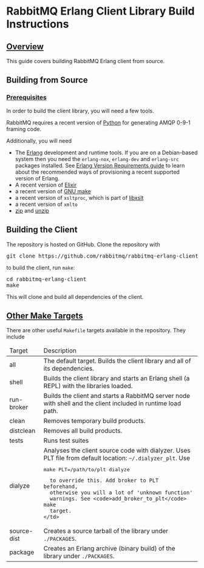 <!--
Copyright (c) 2007-2019 Pivotal Software, Inc.

All rights reserved. This program and the accompanying materials
are made available under the terms of the under the Apache License,
Version 2.0 (the "License”); you may not use this file except in compliance
with the License. You may obtain a copy of the License at

https://www.apache.org/licenses/LICENSE-2.0

Unless required by applicable law or agreed to in writing, software
distributed under the License is distributed on an "AS IS" BASIS,
WITHOUT WARRANTIES OR CONDITIONS OF ANY KIND, either express or implied.
See the License for the specific language governing permissions and
limitations under the License.
-->

# RabbitMQ Erlang Client Library Build Instructions

## <a id="overview" class="anchor" href="#overview">Overview</a>

This guide covers building RabbitMQ Erlang client from source.


## Building from Source

### <a id="prerequisites" class="anchor" href="#prerequisites">Prerequisites</a>

In order to build the client library, you will need a few tools.

RabbitMQ requires a recent version of [Python](http://www.python.org/download/)
for generating AMQP 0-9-1 framing code.

Additionally, you will need

* The [Erlang](http://www.erlang.org/download.html)
  development and runtime tools. If you are on a Debian-based
  system then you need the `erlang-nox`, `erlang-dev` and
  `erlang-src` packages installed. See [Erlang Version Requirements guide](/which-erlang.html) to learn
  about the recommended ways of provisioning a recent supported version of Erlang.
 * A recent version of [Elixir](https://elixir-lang.org/)
 * a recent version of [GNU make](http://www.gnu.org/software/make/)
 * a recent version of `xsltproc`, which is part of [libxslt](http://xmlsoft.org/XSLT/)
 * a recent version of `xmlto`
 * [zip](http://www.info-zip.org/Zip.html) and [unzip](http://www.info-zip.org/UnZip.html)

## Building the Client

The repository is hosted on GitHub. Clone the repository with

<pre class="lang-bash">
git clone https://github.com/rabbitmq/rabbitmq-erlang-client.git
</pre>

to build the client, run `make`:

<pre class="lang-bash">
cd rabbitmq-erlang-client
make
</pre>

This will clone and build all dependencies of the client.



## <a id="targets" class="anchor" href="#targets">Other Make Targets</a>

There are other useful `Makefile` targets available in the repository. They include

<table>
  <thead>
    <td>Target</td>
    <td>Description</td>
  </thead>

  <tr>
    <td>all</td>
    <td>The default target. Builds the client library and all of its dependencies.</td>
  </tr>

  <tr>
    <td>shell</td>
    <td>
      Builds the client library and starts an Erlang shell (a REPL) with the
      libraries loaded.
    </td>
  </tr>

  <tr>
    <td>run-broker</td>
    <td>
      Builds the client and starts a RabbitMQ server node with shell
      and the client included in runtime load path.
    </td>
  </tr>

  <tr>
    <td>clean</td>
    <td>Removes temporary build products.</td>
  </tr>

  <tr>
    <td>distclean</td>
    <td>Removes all build products.</td>
  </tr>

  <tr>
    <td>tests</td>
    <td>Runs test suites</td>
  </tr>

  <tr>
    <td>dialyze</td>
    <td>
      Analyses the client source code with dialyzer. Uses PLT
      file from default location:
      <code>~/.dialyzer_plt</code>. Use

<pre class="lang-bash">
make PLT=/path/to/plt dialyze
</pre>

      to override this. Add broker to PLT beforehand,
      otherwise you will a lot of 'unknown function'
      warnings. See <code>add_broker_to_plt</code> make
      target.
    </td>
  </tr>


  <tr>
    <td>source-dist</td>
    <td>Creates a source tarball of the library under <code>./PACKAGES</code>.</td>
  </tr>

  <tr>
    <td>package</td>
    <td>Creates an Erlang archive (binary build) of the library under <code>./PACKAGES</code>.</td>
  </tr>
</table>
